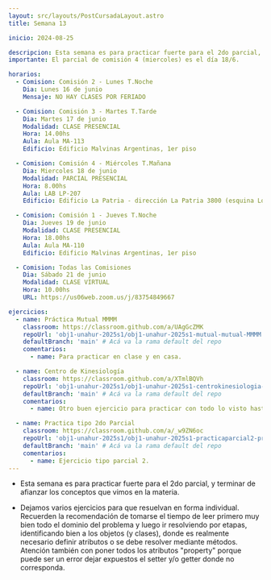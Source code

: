 ```yaml
---
layout: src/layouts/PostCursadaLayout.astro
title: Semana 13

inicio: 2024-08-25

descripcion: Esta semana es para practicar fuerte para el 2do parcial, y terminar de afianzar los conceptos que vimos en la materia.
importante: El parcial de comisión 4 (miercoles) es el día 18/6.

horarios:
  - Comision: Comisión 2 - Lunes T.Noche
    Dia: Lunes 16 de junio
    Mensaje: NO HAY CLASES POR FERIADO

  - Comision: Comisión 3 - Martes T.Tarde
    Dia: Martes 17 de junio
    Modalidad: CLASE PRESENCIAL
    Hora: 14.00hs
    Aula: Aula MA-113
    Edificio: Edificio Malvinas Argentinas, 1er piso

  - Comision: Comisión 4 - Miércoles T.Mañana
    Dia: Miercoles 18 de junio
    Modalidad: PARCIAL PRESENCIAL
    Hora: 8.00hs
    Aula: LAB LP-207
    Edificio: Edificio La Patria - dirección La Patria 3800 (esquina Los Toldos)

  - Comision: Comisión 1 - Jueves T.Noche
    Dia: Jueves 19 de junio
    Modalidad: CLASE PRESENCIAL
    Hora: 18.00hs
    Aula: Aula MA-110
    Edificio: Edificio Malvinas Argentinas, 1er piso

  - Comision: Todas las Comisiones
    Dia: Sábado 21 de junio
    Modalidad: CLASE VIRTUAL
    Hora: 10.00hs
    URL: https://us06web.zoom.us/j/83754849667

ejercicios:
  - name: Práctica Mutual MMMM
    classroom: https://classroom.github.com/a/UAgGcZMK
    repoUrl: 'obj1-unahur-2025s1/obj1-unahur-2025s1-mutual-mutual-MMMM' # Acá va la URL del repo sin el "https://github.com/"
    defaultBranch: 'main' # Acá va la rama default del repo
    comentarios:
      - name: Para practicar en clase y en casa.

  - name: Centro de Kinesiología
    classroom: https://classroom.github.com/a/XTmlBQVh
    repoUrl: 'obj1-unahur-2025s1/obj1-unahur-2025s1-centrokinesiologia-centroKinesiologia' # Acá va la URL del repo sin el "https://github.com/"
    defaultBranch: 'main' # Acá va la rama default del repo
    comentarios:
      - name: Otro buen ejercicio para practicar con todo lo visto hasta ahora.

  - name: Practica tipo 2do Parcial
    classroom: https://classroom.github.com/a/_w9ZN6oc
    repoUrl: 'obj1-unahur-2025s1/obj1-unahur-2025s1-practicaparcial2-practicaParcial2' # Acá va la URL del repo sin el "https://github.com/"
    defaultBranch: 'main' # Acá va la rama default del repo
    comentarios:
      - name: Ejercicio tipo parcial 2.
---
```


- Esta semana es para practicar fuerte para el 2do parcial, y terminar de afianzar los conceptos que vimos en la materia.

- Dejamos varios ejercicios para que resuelvan en forma individual. Recuerden la recomendación de tomarse el tiempo de leer primero muy bien todo el dominio del problema y luego ir resolviendo por etapas, identificando bien a los objetos (y clases), donde es realmente necesario definir atributos o se debe resolver mediante métodos. Atención también con poner todos los atributos "property" porque puede ser un error dejar expuestos el setter y/o getter donde no corresponda.
